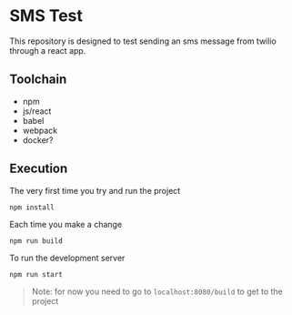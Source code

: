 # SMS Test

This repository is designed to test sending an sms message from twilio through a react app.

## Toolchain

- npm
- js/react
- babel
- webpack
- docker?

## Execution

The very first time you try and run the project

```
npm install
```

Each time you make a change

```
npm run build
```

To run the development server

```
npm run start
```

> Note: for now you need to go to `localhost:8080/build` to get to the project
